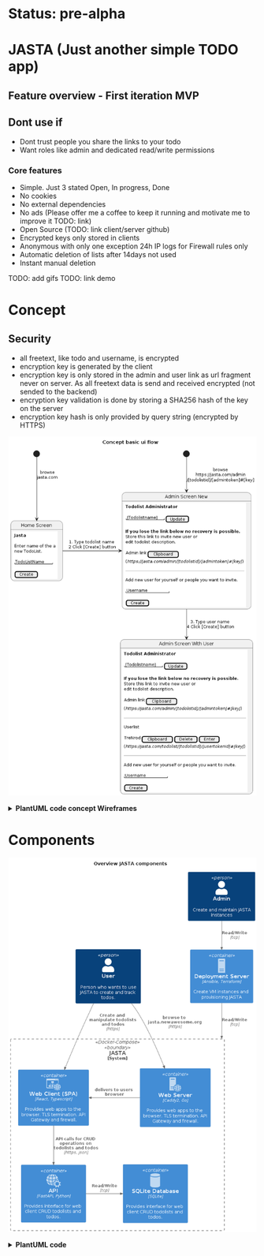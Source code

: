 # Status: pre-alpha

# JASTA (Just another simple TODO app)

## Feature overview - First iteration MVP
## Dont use if
- Dont trust people you share the links to your todo
- Want roles like admin and dedicated read/write permissions

### Core features
- Simple. Just 3 stated Open, In progress, Done
- No cookies
- No external dependencies
- No ads (Please offer me a coffee to keep it running and motivate me to improve it TODO: link)
- Open Source (TODO: link client/server github)
- Encrypted keys only stored in clients
- Anonymous with only one exception 24h IP logs for Firewall rules only
- Automatic deletion of lists after 14days not used
- Instant manual deletion

TODO: add gifs
TODO: link demo

# Concept

## Security
- all freetext, like todo and username, is encrypted
- encryption key is generated by the client
- encryption key is only stored in the admin and user link as url fragment never on server. As all freetext data is send and received encrypted (not sended to the backend)
- encryption key validation is done by storing a SHA256 hash of the key on the server
- encryption key hash is only provided by query string (encrypted by HTTPS)

![Concept](doc/diagrams/README/ConceptBasicUIFlow.png)

<details>
<summary><b>PlantUML code concept Wireframes</summary>

```plantuml

@startsalt home_screen_concept
{
<b>Jasta</b>
.
Enter name of the a
new TodoList.
.
"TodoListName  "
.
[ Create ]
}
@endsalt

@startsalt admin_first_enter_concept
{
<b>Todolist Administrator</b>
.
{ "[Todolistname]" | [ Update ] }
.
<b>If you lose the link below no recovery is possible.</b>
Store this link to invite new user or
edit todolist description.
.
{ Admin link | [ Clipboard ] }
(<i>https://jasta.com/admin/[todolistid]/[admintoken]#[key]</i>)
.
--
.
Add new user for yourself or people you want to invite.
.
"Username        "
.
[ Create ]
}
@endsalt


@startsalt admin_with_user_concept
{
<b>Todolist Administrator</b>
.
{ "[Todolistname]" | [ Update ] }
.
<b>If you lose the link below no recovery is possible.</b>
Store this link to invite new user or
edit todolist description.
.
{ Admin link | [ Clipboard ] }
(<i>https://jasta.com/admin/[todolistid]/[admintoken]#[key]</i>)
.
--
.
Userlist
.
{ TreNrod | [ Clipboard ] | [ Delete ] | [ Enter ]}
(<i>https://jasta.com/todolist/[todolistid]/[usertokenid]#[key]</i>)
.
--
.
Add new user for yourself or people you want to invite.
.
"Username        "
.
[ Create ]
}
@endsalt

@startuml ConceptBasicUIFlow

title Concept basic ui flow

state Start_Home <<start>>
state Start_Admin <<start>>
state "Home Screen" as State_Home_Screen
state "Admin Screen New" as State_Admin_Screen_New
state "Admin Screen With User" as State_Admin_Screen_With_User

Start_Home --> State_Home_Screen: browse\njasta.com
State_Home_Screen: <img https://github.com/Trenrod/jasta/raw/main/doc/diagrams/README/home_screen_concept.png>
State_Home_Screen -> State_Admin_Screen_New: 1. Type todolist name \n2 Click [Create] button
State_Admin_Screen_New: <img https://github.com/Trenrod/jasta/raw/main/doc/diagrams/README/admin_first_enter_concept.png>
Start_Admin --> State_Admin_Screen_New: browse\nhttps://jasta.com/admin\n/[todolistid]/[admintoken]#[key]
State_Admin_Screen_New --> State_Admin_Screen_With_User: 3. Type user name \n4 Click [Create] button
State_Admin_Screen_With_User: <img https://github.com/Trenrod/jasta/raw/main/doc/diagrams/README/admin_with_user_concept.png>

@enduml

```
</details>

# Components

![Overview JASTA components](doc/diagrams/README/OverviewJASTAComponents.png)

<details>
<summary><b>PlantUML code</summary>

```plantuml

@startuml OverviewJASTAComponents

title Overview JASTA components

!include https://raw.githubusercontent.com/plantuml-stdlib/C4-PlantUML/master/C4_Container.puml

!include <office/Services/web_services>
!include <office/Servers/web_server>
!include <office/Servers/server_generic>
!include <office/sites/website>
!include <office/databases/database>

Person(user, "User", "Person who wants to use JASTA to create and track todos.")
Person(admin, "Admin", "Create and maintain JASTA instances")

Container(deployment, "Deployment Server", "Ansible, Terraform", "Create VM instances and provisioning JASTA",  $sprite="server_generic")

System_Boundary(jasta, JASTA, "Docker-Compose") {
    Container(webclient, "Web Client (SPA)", "React, Typescript", "Provides web apps to the browser. TLS termination. API Gateway and firewall.",  $sprite="website")

    Container(caddy, "Web Server", "Caddy2, Go", "Provides web apps to the browser. TLS termination. API Gateway and firewall.",  $sprite="web_server")

    Container(api, "API", "FastAPI, Python", "Provides interface for web client CRUD todolists and todos.",  $sprite="web_services")

    Container(database, "SQLite Database", "SQLite", "Provides interface for web client CRUD todolists and todos.",  $sprite="database")
}

Rel(user, caddy, "browse to jasta.newawesome.org", "https")
Rel(user, webclient, "Create and manipulate todolists and todos", "https")
Rel_L(caddy, webclient, "delivers to users browser")
Rel(webclient, api, "API calls for CRUD operations on todolists and todos", "https, json")
Rel_R(api, database, "Read/Write", "tcp")
Rel(admin, deployment, "Read/Write", "tcp")
Rel(deployment, jasta, "Read/Write", "tcp")

@enduml

```

</details>



